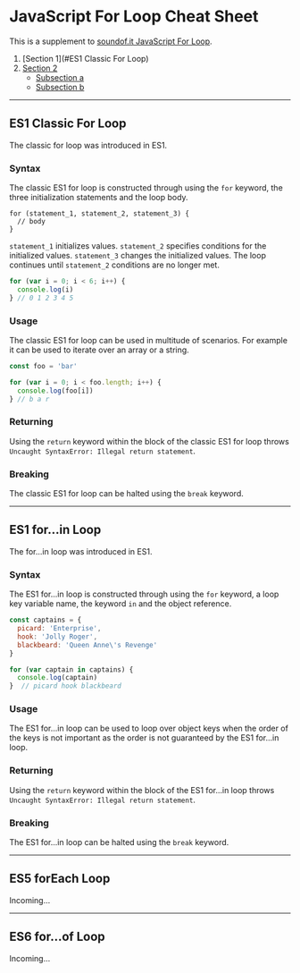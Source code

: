 # JavaScript For Loop Cheat Sheet
This is a supplement to [soundof.it JavaScript For Loop](https://soundof.it/javascript-for-loop).

1. [Section 1](#ES1 Classic For Loop)
2. [Section 2](#section-2)
    - [Subsection a](#subsection-a)
    - [Subsection b](#subsection-b)

---

## ES1 Classic For Loop
The classic for loop was introduced in ES1.

### Syntax
The classic ES1 for loop is constructed through using the `for` keyword, the three initialization statements and the loop body.
```
for (statement_1, statement_2, statement_3) {
  // body
}
```
`statement_1` initializes values. `statement_2` specifies conditions for the initialized values. `statement_3` changes the initialized values. The loop continues until `statement_2` conditions are no longer met.
```JavaScript
for (var i = 0; i < 6; i++) {
  console.log(i)
} // 0 1 2 3 4 5
```

### Usage
The classic ES1 for loop can be used in multitude of scenarios. For example it can be used to iterate over an array or a string.
```JavaScript
const foo = 'bar'

for (var i = 0; i < foo.length; i++) {
  console.log(foo[i])
} // b a r
```

### Returning
Using the `return` keyword within the block of the classic ES1 for loop throws `Uncaught SyntaxError: Illegal return statement`.

### Breaking
The classic ES1 for loop can be halted using the `break` keyword.

---

## ES1 for...in Loop
The for...in loop was introduced in ES1.

### Syntax
The ES1 for...in loop is constructed through using the `for` keyword, a loop key variable name, the keyword `in` and the object reference.

```JavaScript
const captains = {
  picard: 'Enterprise',
  hook: 'Jolly Roger',
  blackbeard: 'Queen Anne\'s Revenge'
}

for (var captain in captains) {
  console.log(captain)
}  // picard hook blackbeard
```

### Usage
The ES1 for...in loop can be used to loop over object keys when the order of the keys is not important as the order is not guaranteed by the ES1 for...in loop.

### Returning
Using the `return` keyword within the block of the ES1 for...in loop throws `Uncaught SyntaxError: Illegal return statement`.

### Breaking
The ES1 for...in loop can be halted using the `break` keyword.

---

## ES5 forEach Loop
Incoming...

---

## ES6 for...of Loop
Incoming...
